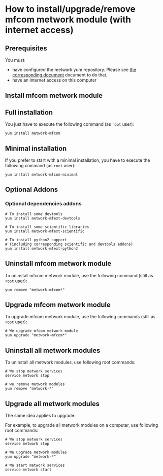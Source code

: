 # How to install/upgrade/remove mfcom metwork module (with internet access)

[//]: # (automatically generated from https://github.com/metwork-framework/resources/blob/master/cookiecutter/_%7B%7Bcookiecutter.repo%7D%7D/.metwork-framework/install_a_metwork_package.md)

## Prerequisites

You must:

- have configured the metwork yum repository. Please see [the corresponding document](configure_metwork_repo.md) document to do that.
- have an internet access on this computer

## Install mfcom metwork module

## Full installation

You just have to execute the following command (as `root` user):

```
yum install metwork-mfcom
```

## Minimal installation

If you prefer to start with a minimal installation, you have to execute the following command
(as `root` user):

```
yum install metwork-mfcom-minimal
```

## Optional Addons

### Optional dependencies addons

```
# To install some devtools
yum install metwork-mfext-devtools

# To install some scientific libraries
yum install metwork-mfext-scientific

# To install python2 support
# (including corresponding scientific and devtools addons)
yum install metwork-mfext-python2
```







## Uninstall mfcom metwork module


To uninstall mfcom metwork module, use the following command (still as `root` user):



```
yum remove "metwork-mfcom*"
```

## Upgrade mfcom metwork module

To upgrade mfcom metwork module, use the following commands (still as `root` user):



```
# We upgrade mfcom metwork module
yum upgrade "metwork-mfcom*"
```



## Uninstall all metwork modules

To uninstall all metwork modules, use following root commands:

```
# We stop metwork services
service metwork stop

# we remove metwork modules
yum remove "metwork-*"
```

## Upgrade all metwork modules

The same idea applies to upgrade.

For example, to upgrade all metwork modules on a computer, use following root commands:

```
# We stop metwork services
service metwork stop

# We upgrade metwork modules
yum upgrade "metwork-*"

# We start metwork services
service metwork start
```
